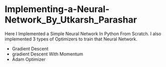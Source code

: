 # Implementing-a-Neural-Network_By_Utkarsh_Parashar

Here I Implemented a Simple Neural Network In Python From Scratch. 
I also implemented 3 types of Optimizers to train that Neural Network.
  * Gradient Descent
  * gradient Descent With Momentum 
  * Adam Optimizer
